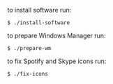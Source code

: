 to install software run:

```
$ ./install-software
```

to prepare Windows Manager run:

```
$ ./prepare-wm
```

to fix Spotify and Skype icons run:

```
$ ./fix-icons
```
